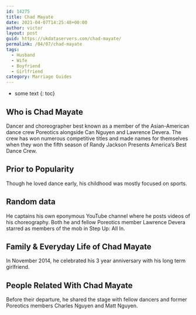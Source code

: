 ```yaml
---
id: 14275
title: Chad Mayate
date: 2021-04-07T14:25:48+00:00
author: victor
layout: post
guid: https://ukdataservers.com/chad-mayate/
permalink: /04/07/chad-mayate
tags:
  - Husband
  - Wife
  - Boyfriend
  - Girlfriend
category: Marriage Guides
---
```


* some text
{: toc}


## Who is Chad Mayate



Dancer and choreographer best known as a member of the Asian-American dance crew Poreotics alongside Can Nguyen and Lawrence Devera. The crew has won numerous competitive titles and made names for themselves when they won the fifth season of Randy Jackson Presents America&#8217;s Best Dance Crew.

                
                
                
## Prior to Popularity



Though he loved dance early, his childhood was mostly focused on sports.

                
                
                
## Random data



He captains his own eponymous YouTube channel where he posts videos of his choreography. Both he and fellow Poreotics member Lawrence Devera starred as members of the mob in Step Up: All In.

                
                
                
## Family & Everyday Life of Chad Mayate



In November 2014, he celebrated his 3 year anniversary with his long term girlfriend.

                
                
                
## People Related With Chad Mayate



Before their departure, he shared the stage with fellow dancers and former Poreotics members Charles Nguyen and Matt Nguyen.

                
              
            
          
          
          